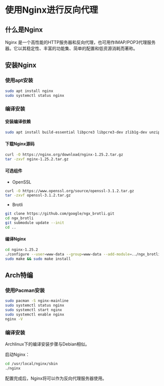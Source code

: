 # 使用Nginx进行反向代理

## 什么是Nginx

Nginx 是一个高性能的HTTP服务器和反向代理，也可用作IMAP/POP3代理服务器。它以其稳定性、丰富的功能集、简单的配置和低资源消耗而著称。

## 安装Nginx

### 使用apt安装

```bash
sudo apt install nginx
sudo systemctl status nginx
```

### 编译安装

#### 安装编译依赖

```bash
sudo apt install build-essential libpcre3 libpcre3-dev zlib1g-dev unzip git openssl libssl-dev
```

#### 下载Nginx源码

```bash
curl -O https://nginx.org/download/nginx-1.25.2.tar.gz
tar -zxvf nginx-1.25.2.tar.gz
```

#### 可选组件

- OpenSSL

```bash
curl -O https://www.openssl.org/source/openssl-3.1.2.tar.gz
tar -zxvf openssl-3.1.2.tar.gz
```

- Brotli

```bash
git clone https://github.com/google/ngx_brotli.git
cd ngx_brotli
git submodule update --init
cd ..
```

#### 编译Nginx

```bash
cd nginx-1.25.2
./configure --user=www-data --group=www-data --add-module=../ngx_brotli --with-openssl=../openssl-3.1.2 --with-openssl-opt='enable-tls1_3' --with-http_v2_module --with-http_ssl_module --with-http_gzip_static_module --with-http_realip_module --with-http_stub_status_module --with-stream
sudo make && sudo make install
```

## Arch特编

### 使用Pacman安装

```bash
sudo pacman -S nginx-mainline
sudo systemctl status nginx
sudo systemctl start nginx
sudo systemctl enable nginx
nginx -V
```

### 编译安装

Archlinux下的编译安装步骤与Debian相似。

启动Nginx：

```bash
cd /usr/local/nginx/sbin
./nginx
```

配置完成后，Nginx将可以作为反向代理服务器使用。